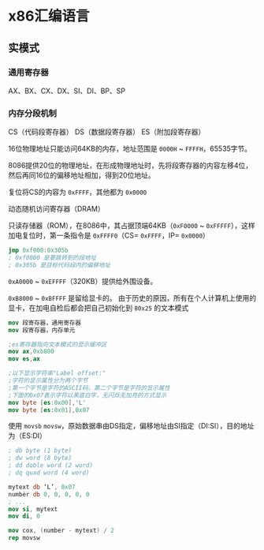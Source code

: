 # x86汇编语言
## 实模式
### 通用寄存器
AX、BX、CX、DX、SI、DI、BP、SP
### 内存分段机制
CS（代码段寄存器）
DS（数据段寄存器）
ES（附加段寄存器）

16位物理地址只能访问64KB的内存，地址范围是 `0000H` ~ `FFFFH`，65535字节。

8086提供20位的物理地址，在形成物理地址时，先将段寄存器的内容左移4位，然后再同16位的偏移地址相加，得到20位地址。

复位将CS的内容为 `0xFFFF`，其他都为 `0x0000`

动态随机访问寄存器（DRAM）

只读存储器（ROM），在8086中，其占据顶端64KB（`0xF0000` ~ `0xFFFFF`），这样加电复位时，第一条指令是 `0xFFFF0`（CS= `0xFFFF`，IP= `0x0000`）

```nasm
jmp 0xf000:0x305b
; 0xf0000 是要跳转到的段地址
; 0x305b 是目标代码段内的偏移地址
```

`0xA0000` ~ `0xEFFFF`（320KB）提供给外围设备。

`0xB8000` ~ `0xBFFFF` 是留给显卡的。
由于历史的原因，所有在个人计算机上使用的显卡，在加电自检后都会把自己初始化到 `80x25` 的文本模式

```nasm
mov 段寄存器，通用寄存器
mov 段寄存器，内存单元
```

```nasm
;es寄存器指向文本模式的显示缓冲区
mov ax,0xb800
mov es,ax

;以下显示字符串"Label offset:"
;字符的显示属性分为两个字节
;第一个字节是字符的ASCII码，第二个字节是字符的显示属性
;下面的0x07表示字符以黑底白字，无闪烁无加亮的方式显示
mov byte [es:0x00],'L'
mov byte [es:0x01],0x07
```

使用 `movsb`  `movsw`，原始数据串由DS指定，偏移地址由SI指定（DI:SI），目的地址为（ES:DI）

```nasm
; db byte (1 byte)
; dw word (8 byte)
; dd doble word (2 word)
; dq quad word (4 word)

mytext db ‘L’, 0x07
number db 0, 0, 0, 0, 0
; ...
mov si, mytext
mov di, 0

mov cox, (number - mytext) / 2
rep movsw
```
